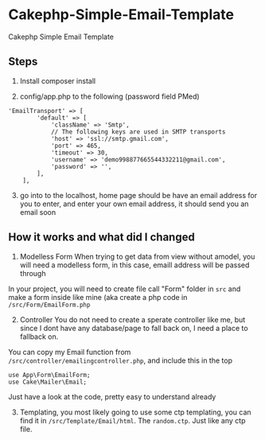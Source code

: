 # Cakephp-Simple-Email-Template
Cakephp Simple Email Template

## Steps

1. Install composer install

2. config/app.php to the following (password field PMed) 

```
'EmailTransport' => [
        'default' => [
            'className' => 'Smtp',
            // The following keys are used in SMTP transports
            'host' => 'ssl://smtp.gmail.com',
            'port' => 465,
            'timeout' => 30,
            'username' => 'demo998877665544332211@gmail.com',
            'password' => '',
        ],
    ],
```

3. go into to the localhost, home page should be have an email address for you to enter, and enter your own email address, it should send you an email soon

## How it works and what did I changed 

1. Modelless Form
When trying to get data from view without amodel, you will need a modelless form, in this case, emaill address will be passed through

In your project, you will need to create file call "Form" folder in `src`  and make a form inside like mine 
(aka create a php code in `/src/Form/EmailForm.php`

2. Controller
You do not need to create a sperate controller like me, but since I dont have any database/page to fall back on, I need a place to fallback on.

You can copy my Email function from `/src/controller/emailingcontroller.php`, and include this in the top 
```
use App\Form\EmailForm;
use Cake\Mailer\Email;
```

Just have a look at the code, pretty easy to understand already


3. Templating, you most likely going to use some ctp templating, you can find it in `/src/Template/Email/html`. The `random.ctp`. Just like any ctp file. 

